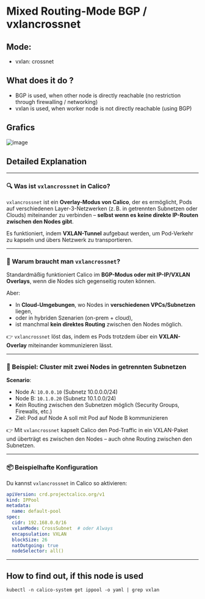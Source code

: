 # Mixed Routing-Mode BGP / vxlancrossnet

## Mode: 

  * vxlan: crossnet

## What does it do ? 

  * BGP is used, when other node is directly reachable (no restriction through firewalling / networking)
  * vxlan is used, when worker node is not directly reachable (using BGP)

## Grafics

![image](https://github.com/jmetzger/training-kubernetes-networking/assets/1933318/a2766737-e1e5-4ee0-8e03-9216a0379d97)


## Detailed Explanation 

---

### 🔍 Was ist `vxlancrossnet` in Calico?

`vxlancrossnet` ist ein **Overlay-Modus von Calico**, der es ermöglicht, Pods auf verschiedenen Layer-3-Netzwerken (z. B. in getrennten Subnetzen oder Clouds) miteinander zu verbinden – **selbst wenn es keine direkte IP-Routen zwischen den Nodes gibt**.

Es funktioniert, indem **VXLAN-Tunnel** aufgebaut werden, um Pod-Verkehr zu kapseln und übers Netzwerk zu transportieren.

---

### 🧠 Warum braucht man `vxlancrossnet`?

Standardmäßig funktioniert Calico im **BGP-Modus oder mit IP-IP/VXLAN Overlays**, wenn die Nodes sich gegenseitig routen können.

Aber:

- In **Cloud-Umgebungen**, wo Nodes in **verschiedenen VPCs/Subnetzen** liegen,
- oder in hybriden Szenarien (on-prem + cloud),
- ist manchmal **kein direktes Routing** zwischen den Nodes möglich.

👉 `vxlancrossnet` löst das, indem es Pods trotzdem über ein **VXLAN-Overlay** miteinander kommunizieren lässt.

---

### 🔧 Beispiel: Cluster mit zwei Nodes in getrennten Subnetzen

**Scenario**:

- Node A: `10.0.0.10` (Subnetz 10.0.0.0/24)
- Node B: `10.1.0.20` (Subnetz 10.1.0.0/24)
- Kein Routing zwischen den Subnetzen möglich (Security Groups, Firewalls, etc.)
- Ziel: Pod auf Node A soll mit Pod auf Node B kommunizieren

👉 Mit `vxlancrossnet` kapselt Calico den Pod-Traffic in ein VXLAN-Paket und überträgt es zwischen den Nodes – auch ohne Routing zwischen den Subnetzen.

---

### 📦 Beispielhafte Konfiguration

Du kannst `vxlancrossnet` in Calico so aktivieren:

```yaml
apiVersion: crd.projectcalico.org/v1
kind: IPPool
metadata:
  name: default-pool
spec:
  cidr: 192.168.0.0/16
  vxlanMode: CrossSubnet  # oder Always
  encapsulation: VXLAN
  blockSize: 26
  natOutgoing: true
  nodeSelector: all()
```

---

## How to find out, if this node is used 

```
kubectl -n calico-system get ippool -o yaml | grep vxlan 
```
